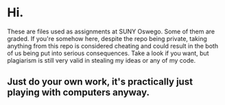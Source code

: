 # Hi.
These are files used as assignments at SUNY Oswego. Some of them are graded. If you're somehow here, despite the repo being private, taking anything from this repo is considered cheating and could result in the both of us being put into serious consequences. Take a look if you want, but plagiarism is still very valid in stealing my ideas or any of my code.
## Just do your own work, it's practically just playing with computers anyway.
